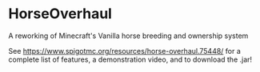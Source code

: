 # HorseOverhaul
A reworking of Minecraft's Vanilla horse breeding and ownership system

See https://www.spigotmc.org/resources/horse-overhaul.75448/ for a complete list of features, a demonstration video, and to download the .jar!
